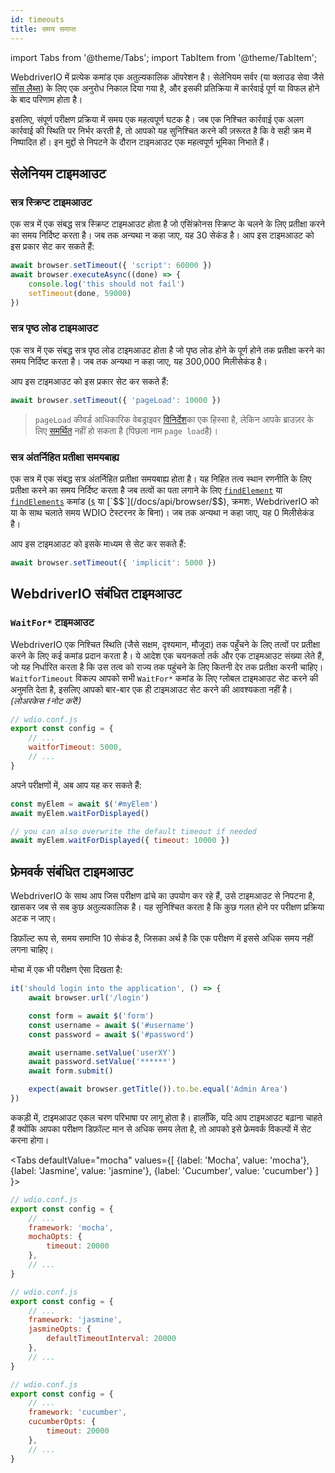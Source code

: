```yaml
---
id: timeouts
title: समय समाप्त
---
```


import Tabs from '@theme/Tabs';
import TabItem from '@theme/TabItem';

WebdriverIO में प्रत्येक कमांड एक अतुल्यकालिक ऑपरेशन है। सेलेनियम सर्वर (या क्लाउड सेवा जैसे [सॉस लैब्स](https://saucelabs.com)) के लिए एक अनुरोध निकाल दिया गया है, और इसकी प्रतिक्रिया में कार्रवाई पूर्ण या विफल होने के बाद परिणाम होता है।

इसलिए, संपूर्ण परीक्षण प्रक्रिया में समय एक महत्वपूर्ण घटक है। जब एक निश्चित कार्रवाई एक अलग कार्रवाई की स्थिति पर निर्भर करती है, तो आपको यह सुनिश्चित करने की ज़रूरत है कि वे सही क्रम में निष्पादित हों। इन मुद्दों से निपटने के दौरान टाइमआउट एक महत्वपूर्ण भूमिका निभाते हैं।

## सेलेनियम टाइमआउट

### सत्र स्क्रिप्ट टाइमआउट

एक सत्र में एक संबद्ध सत्र स्क्रिप्ट टाइमआउट होता है जो एसिंक्रोनस स्क्रिप्ट के चलने के लिए प्रतीक्षा करने का समय निर्दिष्ट करता है। जब तक अन्यथा न कहा जाए, यह 30 सेकंड है। आप इस टाइमआउट को इस प्रकार सेट कर सकते हैं:

```js
await browser.setTimeout({ 'script': 60000 })
await browser.executeAsync((done) => {
    console.log('this should not fail')
    setTimeout(done, 59000)
})
```

### सत्र पृष्ठ लोड टाइमआउट

एक सत्र में एक संबद्ध सत्र पृष्ठ लोड टाइमआउट होता है जो पृष्ठ लोड होने के पूर्ण होने तक प्रतीक्षा करने का समय निर्दिष्ट करता है। जब तक अन्यथा न कहा जाए, यह 300,000 मिलीसेकंड है।

आप इस टाइमआउट को इस प्रकार सेट कर सकते हैं:

```js
await browser.setTimeout({ 'pageLoad': 10000 })
```

> `pageLoad` कीवर्ड आधिकारिक वेबड्राइवर [विनिर्देश](https://www.w3.org/TR/webdriver/#set-timeouts)का एक हिस्सा है, लेकिन आपके ब्राउज़र के लिए [समर्थित](https://github.com/seleniumhq/selenium-google-code-issue-archive/issues/687) नहीं हो सकता है (पिछला नाम `page load`है)।

### सत्र अंतर्निहित प्रतीक्षा समयबाह्य

एक सत्र में एक संबद्ध सत्र अंतर्निहित प्रतीक्षा समयबाह्य होता है। यह निहित तत्व स्थान रणनीति के लिए प्रतीक्षा करने का समय निर्दिष्ट करता है जब तत्वों का पता लगाने के लिए [`findElement`](/docs/api/webdriver#findelement) या [`findElements`](/docs/api/webdriver#findelements) कमांड ([`$`](/docs/api/browser/$) या [`$$`](/docs/api/browser/$$), क्रमशः, WebdriverIO को या के साथ चलाते समय WDIO टेस्टरनर के बिना)। जब तक अन्यथा न कहा जाए, यह 0 मिलीसेकंड है।

आप इस टाइमआउट को इसके माध्यम से सेट कर सकते हैं:

```js
await browser.setTimeout({ 'implicit': 5000 })
```

## WebdriverIO संबंधित टाइमआउट

### `WaitFor*` टाइमआउट

WebdriverIO एक निश्चित स्थिति (जैसे सक्षम, दृश्यमान, मौजूदा) तक पहुँचने के लिए तत्वों पर प्रतीक्षा करने के लिए कई कमांड प्रदान करता है। ये आदेश एक चयनकर्ता तर्क और एक टाइमआउट संख्या लेते हैं, जो यह निर्धारित करता है कि उस तत्व को राज्य तक पहुंचने के लिए कितनी देर तक प्रतीक्षा करनी चाहिए। `WaitforTimeout` विकल्प आपको सभी `WaitFor*` कमांड के लिए ग्लोबल टाइमआउट सेट करने की अनुमति देता है, इसलिए आपको बार-बार एक ही टाइमआउट सेट करने की आवश्यकता नहीं है। _(लोअरकेस `f`नोट करें!)_

```js
// wdio.conf.js
export const config = {
    // ...
    waitforTimeout: 5000,
    // ...
}
```

अपने परीक्षणों में, अब आप यह कर सकते हैं:

```js
const myElem = await $('#myElem')
await myElem.waitForDisplayed()

// you can also overwrite the default timeout if needed
await myElem.waitForDisplayed({ timeout: 10000 })
```

## फ्रेमवर्क संबंधित टाइमआउट

WebdriverIO के साथ आप जिस परीक्षण ढांचे का उपयोग कर रहे हैं, उसे टाइमआउट से निपटना है, खासकर जब से सब कुछ अतुल्यकालिक है। यह सुनिश्चित करता है कि कुछ गलत होने पर परीक्षण प्रक्रिया अटक न जाए।

डिफ़ॉल्ट रूप से, समय समाप्ति 10 सेकंड है, जिसका अर्थ है कि एक परीक्षण में इससे अधिक समय नहीं लगना चाहिए।

मोचा में एक भी परीक्षण ऐसा दिखता है:

```js
it('should login into the application', () => {
    await browser.url('/login')

    const form = await $('form')
    const username = await $('#username')
    const password = await $('#password')

    await username.setValue('userXY')
    await password.setValue('******')
    await form.submit()

    expect(await browser.getTitle()).to.be.equal('Admin Area')
})
```

ककड़ी में, टाइमआउट एकल चरण परिभाषा पर लागू होता है। हालाँकि, यदि आप टाइमआउट बढ़ाना चाहते हैं क्योंकि आपका परीक्षण डिफ़ॉल्ट मान से अधिक समय लेता है, तो आपको इसे फ्रेमवर्क विकल्पों में सेट करना होगा।

<Tabs
  defaultValue="mocha"
  values={[
    {label: 'Mocha', value: 'mocha'},
 {label: 'Jasmine', value: 'jasmine'},
 {label: 'Cucumber', value: 'cucumber'}
 ]
}>
<TabItem value="mocha">

```js
// wdio.conf.js
export const config = {
    // ...
    framework: 'mocha',
    mochaOpts: {
        timeout: 20000
    },
    // ...
}
```

</TabItem>
<TabItem value="jasmine">

```js
// wdio.conf.js
export const config = {
    // ...
    framework: 'jasmine',
    jasmineOpts: {
        defaultTimeoutInterval: 20000
    },
    // ...
}
```

</TabItem>
<TabItem value="cucumber">

```js
// wdio.conf.js
export const config = {
    // ...
    framework: 'cucumber',
    cucumberOpts: {
        timeout: 20000
    },
    // ...
}
```

</TabItem>
</Tabs>

